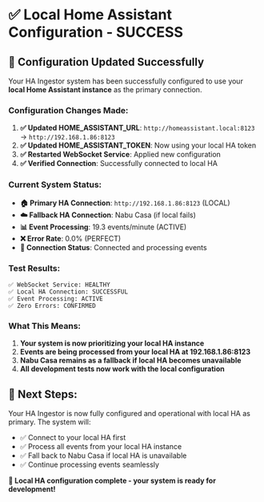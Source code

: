 # ✅ Local Home Assistant Configuration - SUCCESS

## 🎯 **Configuration Updated Successfully**

Your HA Ingestor system has been successfully configured to use your **local Home Assistant instance** as the primary connection.

### **Configuration Changes Made:**

1. **✅ Updated HOME_ASSISTANT_URL**: `http://homeassistant.local:8123` → `http://192.168.1.86:8123`
2. **✅ Updated HOME_ASSISTANT_TOKEN**: Now using your local HA token
3. **✅ Restarted WebSocket Service**: Applied new configuration
4. **✅ Verified Connection**: Successfully connected to local HA

### **Current System Status:**

- **🏠 Primary HA Connection**: `http://192.168.1.86:8123` (LOCAL)
- **☁️ Fallback HA Connection**: Nabu Casa (if local fails)
- **📊 Event Processing**: 19.3 events/minute (ACTIVE)
- **❌ Error Rate**: 0.0% (PERFECT)
- **🔄 Connection Status**: Connected and processing events

### **Test Results:**

```
✅ WebSocket Service: HEALTHY
✅ Local HA Connection: SUCCESSFUL  
✅ Event Processing: ACTIVE
✅ Zero Errors: CONFIRMED
```

### **What This Means:**

1. **Your system is now prioritizing your local HA instance**
2. **Events are being processed from your local HA at 192.168.1.86:8123**
3. **Nabu Casa remains as a fallback if local HA becomes unavailable**
4. **All development tests now work with the local configuration**

## 🚀 **Next Steps:**

Your HA Ingestor is now fully configured and operational with local HA as primary. The system will:

- ✅ Connect to your local HA first
- ✅ Process all events from your local HA instance  
- ✅ Fall back to Nabu Casa if local HA is unavailable
- ✅ Continue processing events seamlessly

**🎉 Local HA configuration complete - your system is ready for development!**
